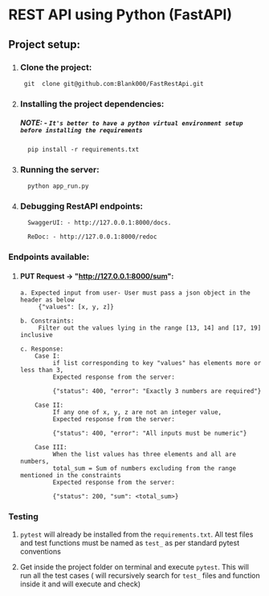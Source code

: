 # REST API using Python (FastAPI)

## Project setup:

1) ### Clone the project:
                
        git  clone git@github.com:Blank000/FastRestApi.git
2) ### Installing the project dependencies:
   
   ##### NOTE: - `It's better to have a python virtual environment setup before installing the requirements`
   
         pip install -r requirements.txt

3) ### Running the server:

         python app_run.py

4) ### Debugging RestAPI endpoints:

         SwaggerUI: - http://127.0.0.1:8000/docs.
   
         ReDoc: - http://127.0.0.1:8000/redoc
    

### Endpoints available:
1) #### PUT Request -> "http://127.0.0.1:8000/sum": 
        
       a. Expected input from user- User must pass a json object in the header as below
            {"values": [x, y, z]}
   
       b. Constraints:
            Filter out the values lying in the range [13, 14] and [17, 19] inclusive
       
       c. Response:
           Case I:
                if list corresponding to key "values" has elements more or less than 3, 
                Expected response from the server:
   
                {"status": 400, "error": "Exactly 3 numbers are required"}
            
           Case II:
                If any one of x, y, z are not an integer value,
                Expected response from the server:
   
                {"status": 400, "error": "All inputs must be numeric"}
    
           Case III:
                When the list values has three elements and all are numbers,
                total_sum = Sum of numbers excluding from the range mentioned in the constraints
                Expected response from the server:
                
                {"status": 200, "sum": <total_sum>}

### Testing

1) `pytest` will already be installed from the `requirements.txt`. All test files and test functions must be named as `test_` as per standard pytest conventions


2) Get inside the project folder on terminal and execute `pytest`. This will run all the test cases ( will recursively search for `test_` files and function inside it and will execute and check)
